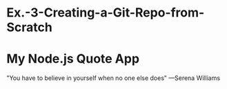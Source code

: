 # Ex.-3-Creating-a-Git-Repo-from-Scratch
# My Node.js Quote App

"You have to believe in yourself when no one else does" —Serena Williams